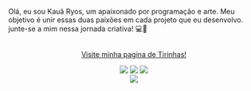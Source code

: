 Olá, eu sou Kauã Ryos, um apaixonado por programação e arte. Meu objetivo é unir essas duas paixões em cada projeto que eu desenvolvo. junte-se a mim nessa jornada criativa! 💻🎨
##

<div>
  <div align="center">

[Visite minha pagina de Tirinhas!](https://www.instagram.com/bastaodetirinha)


<div align="center">
  <a href="https://github.com/kauaryos">
</div>
 

<div> 
  <a href="https://instagram.com/kauaryos" target="_blank"><img src="https://img.shields.io/badge/-Instagram-%23E4405F?style=for-the-badge&logo=instagram&logoColor=white" target="_blank"></a>
  <a href = "mailto:kauaryos@gmail.com"><img src="https://img.shields.io/badge/-Gmail-%23333?style=for-the-badge&logo=gmail&logoColor=white" target="_blank"></a>
  <a href="https://www.linkedin.com/in/kau%C3%A3-ryos-81a171231/" target="_blank"><img src="https://img.shields.io/badge/-LinkedIn-%230077B5?style=for-the-badge&logo=linkedin&logoColor=white" target="_blank"></a> 
<div align="center"> 
  <img src="https://i.pinimg.com/originals/bc/a3/17/bca3172d8a72d91c4cbdc477148ff13f.gif" target="_blank"></a> 
 
</div>

 
